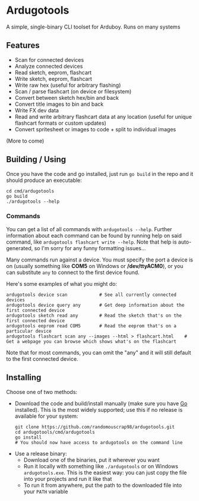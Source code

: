 # Ardugotools

A simple, single-binary CLI toolset for Arduboy. Runs on many systems

## Features

- Scan for connected devices
- Analyze connected devices
- Read sketch, eeprom, flashcart
- Write sketch, eeprom, flashcart
- Write raw hex (useful for arbitrary flashing)
- Scan / parse flashcart (on device or filesystem)
- Convert between sketch hex/bin and back
- Convert title images to bin and back
- Write FX dev data
- Read and write arbitrary flashcart data at any location (useful for unique flashcart formats or custom updates)
- Convert spritesheet or images to code + split to individual images

(More to come)

## Building / Using 

Once you have the code and go installed, just run `go build` in the repo and it should produce an executable:

```shell
cd cmd/ardugotools
go build
./ardugotools --help
```
### Commands

You can get a list of all commands with `ardugotools --help`. Further information about each command can be found by running help on said command, like `ardugotools flashcart write --help`. Note that help is auto-generated, so I'm sorry for any funny formatting issues...

Many commands run against a device. You must specify the port a device is on (usually something like **COM5** on Windows or **/dev/ttyACM0**), or you can substitute `any` to connect to the first device found.

Here's some examples of what you might do:
```shell
ardugotools device scan            # See all currently connected devices
ardugotools device query any       # Get deep information about the first connected device
ardugotools sketch read any        # Read the sketch that's on the first connected device
ardugotools eeprom read COM5       # Read the eeprom that's on a particular device
ardugotools flashcart scan any --images --html > flashcart.html    # Get a webpage you can browse which shows what's on the flashcart
```

Note that for most commands, you can omit the "any" and it will still default to the first connected device.

## Installing 

Choose one of two methods:
- Download the code and build/install manually (make sure you have [Go](https://go.dev/) installed). This is the most widely supported; use this if no release is available for your system:
  ```shell
  git clone https://github.com/randomouscrap98/ardugotools.git
  cd ardugotools/cmd/ardugotools
  go install
  # You should now have access to ardugotools on the command line
  ```
- Use a release binary:
  - Download one of the binaries, put it wherever you want
  - Run it locally with something like `./ardugotools` or on Windows `ardugotools.exe`. This is the easiest way: you can just copy the file into your projects and run it like that
  - To run it from anywhere, put the path to the downloaded file into your `PATH` variable
